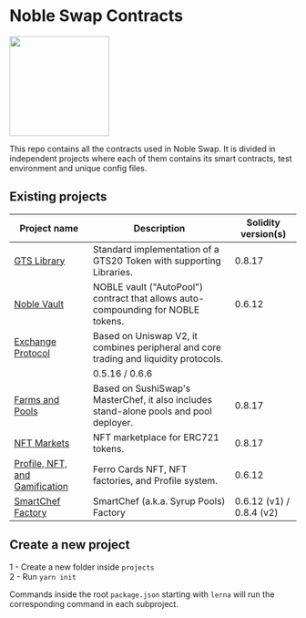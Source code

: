 # Noble Swap Contracts

<p align="left">
  <a href="https://nobleswap.app">
      <img src="https://user-images.githubusercontent.com/85043551/213883186-882ccc6c-7b0a-4ce8-b5e3-a8d7258aeee5.png" height="175">
  </a>
</p>


This repo contains all the contracts used in Noble Swap. It is divided in independent projects where each of them contains its smart contracts, test environment and unique config files.

## Existing projects

| Project name                                                          | Description                                                                                                                | Solidity version(s)      |
| --------------------------------------------------------------------- | -------------------------------------------------------------------------------------------------------------------------- | ------------------------ |
| [GTS Library](./projects/gts-library)                                 | Standard implementation of a GTS20 Token with supporting Libraries.                                                         | 0.8.17                   |
| [Noble Vault](./projects/noble-vault)                                   | NOBLE vault ("AutoPool") contract that allows auto-compounding for NOBLE tokens.                                         | 0.6.12                   |
| [Exchange Protocol](./projects/exchange-protocol)                     | Based on Uniswap V2, it combines peripheral and core trading and liquidity protocols.
                              | 0.5.16 / 0.6.6           |
| [Farms and Pools](./projects/farms-pools)                             | Based on SushiSwap's MasterChef, it also includes stand-alone pools and pool deployer.                                     | 0.8.17                   |
| [NFT Markets](./projects/nft-markets)                                 | NFT marketplace for ERC721 tokens.                                                                                         | 0.8.17                   |
| [Profile, NFT, and Gamification](./projects/profile-nft-gamification) | Ferro Cards NFT, NFT factories, and Profile system.                                                                         | 0.6.12                   |
| [SmartChef Factory](./projects/smartchef)                             | SmartChef (a.k.a. Syrup Pools) Factory                                                                                     | 0.6.12 (v1) / 0.8.4 (v2) |

## Create a new project

1 - Create a new folder inside `projects` <br/>
2 - Run `yarn init`

Commands inside the root `package.json` starting with `lerna` will run the corresponding command in each subproject.
